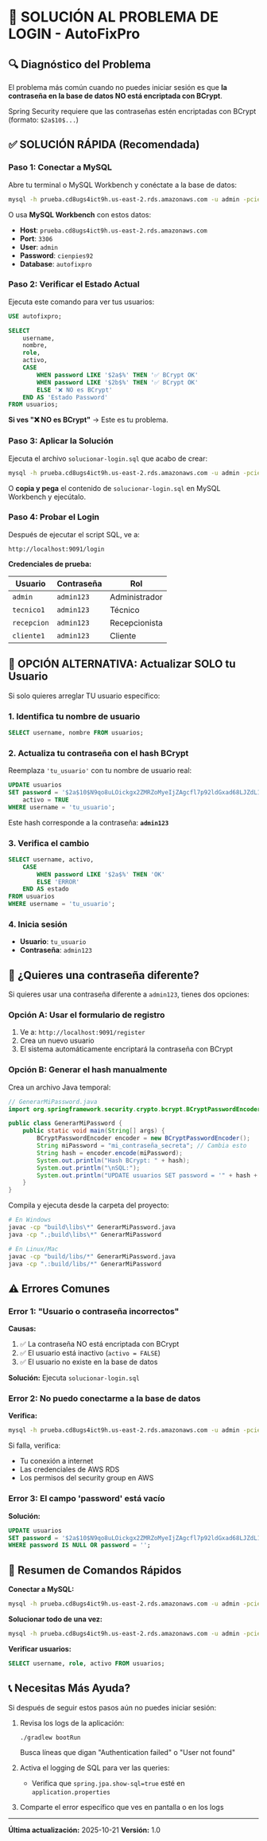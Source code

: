 # 🔧 SOLUCIÓN AL PROBLEMA DE LOGIN - AutoFixPro

## 🔍 Diagnóstico del Problema

El problema más común cuando no puedes iniciar sesión es que **la contraseña en la base de datos NO está encriptada con BCrypt**.

Spring Security requiere que las contraseñas estén encriptadas con BCrypt (formato: `$2a$10$...`)

## ✅ SOLUCIÓN RÁPIDA (Recomendada)

### Paso 1: Conectar a MySQL

Abre tu terminal o MySQL Workbench y conéctate a la base de datos:

```bash
mysql -h prueba.cd8ugs4ict9h.us-east-2.rds.amazonaws.com -u admin -pcienpies92 autofixpro
```

O usa **MySQL Workbench** con estos datos:
- **Host**: `prueba.cd8ugs4ict9h.us-east-2.rds.amazonaws.com`
- **Port**: `3306`
- **User**: `admin`
- **Password**: `cienpies92`
- **Database**: `autofixpro`

### Paso 2: Verificar el Estado Actual

Ejecuta este comando para ver tus usuarios:

```sql
USE autofixpro;

SELECT
    username,
    nombre,
    role,
    activo,
    CASE
        WHEN password LIKE '$2a$%' THEN '✅ BCrypt OK'
        WHEN password LIKE '$2b$%' THEN '✅ BCrypt OK'
        ELSE '❌ NO es BCrypt'
    END AS 'Estado Password'
FROM usuarios;
```

**Si ves "❌ NO es BCrypt"** → Este es tu problema.

### Paso 3: Aplicar la Solución

Ejecuta el archivo `solucionar-login.sql` que acabo de crear:

```bash
mysql -h prueba.cd8ugs4ict9h.us-east-2.rds.amazonaws.com -u admin -pcienpies92 autofixpro < solucionar-login.sql
```

O **copia y pega** el contenido de `solucionar-login.sql` en MySQL Workbench y ejecútalo.

### Paso 4: Probar el Login

Después de ejecutar el script SQL, ve a:

```
http://localhost:9091/login
```

**Credenciales de prueba:**

| Usuario | Contraseña | Rol |
|---------|-----------|-----|
| `admin` | `admin123` | Administrador |
| `tecnico1` | `admin123` | Técnico |
| `recepcion` | `admin123` | Recepcionista |
| `cliente1` | `admin123` | Cliente |

## 📝 OPCIÓN ALTERNATIVA: Actualizar SOLO tu Usuario

Si solo quieres arreglar TU usuario específico:

### 1. Identifica tu nombre de usuario

```sql
SELECT username, nombre FROM usuarios;
```

### 2. Actualiza tu contraseña con el hash BCrypt

Reemplaza `'tu_usuario'` con tu nombre de usuario real:

```sql
UPDATE usuarios
SET password = '$2a$10$N9qo8uLOickgx2ZMRZoMyeIjZAgcfl7p92ldGxad68LJZdL17lhWy',
    activo = TRUE
WHERE username = 'tu_usuario';
```

Este hash corresponde a la contraseña: **`admin123`**

### 3. Verifica el cambio

```sql
SELECT username, activo,
    CASE
        WHEN password LIKE '$2a$%' THEN 'OK'
        ELSE 'ERROR'
    END AS estado
FROM usuarios
WHERE username = 'tu_usuario';
```

### 4. Inicia sesión

- **Usuario**: `tu_usuario`
- **Contraseña**: `admin123`

## 🔐 ¿Quieres una contraseña diferente?

Si quieres usar una contraseña diferente a `admin123`, tienes dos opciones:

### Opción A: Usar el formulario de registro

1. Ve a: `http://localhost:9091/register`
2. Crea un nuevo usuario
3. El sistema automáticamente encriptará la contraseña con BCrypt

### Opción B: Generar el hash manualmente

Crea un archivo Java temporal:

```java
// GenerarMiPassword.java
import org.springframework.security.crypto.bcrypt.BCryptPasswordEncoder;

public class GenerarMiPassword {
    public static void main(String[] args) {
        BCryptPasswordEncoder encoder = new BCryptPasswordEncoder();
        String miPassword = "mi_contraseña_secreta"; // Cambia esto
        String hash = encoder.encode(miPassword);
        System.out.println("Hash BCrypt: " + hash);
        System.out.println("\nSQL:");
        System.out.println("UPDATE usuarios SET password = '" + hash + "' WHERE username = 'tu_usuario';");
    }
}
```

Compila y ejecuta desde la carpeta del proyecto:

```bash
# En Windows
javac -cp "build\libs\*" GenerarMiPassword.java
java -cp ".;build\libs\*" GenerarMiPassword

# En Linux/Mac
javac -cp "build/libs/*" GenerarMiPassword.java
java -cp ".:build/libs/*" GenerarMiPassword
```

## ⚠️ Errores Comunes

### Error 1: "Usuario o contraseña incorrectos"

**Causas:**
1. ✅ La contraseña NO está encriptada con BCrypt
2. ✅ El usuario está inactivo (`activo = FALSE`)
3. ✅ El usuario no existe en la base de datos

**Solución:** Ejecuta `solucionar-login.sql`

### Error 2: No puedo conectarme a la base de datos

**Verifica:**
```bash
mysql -h prueba.cd8ugs4ict9h.us-east-2.rds.amazonaws.com -u admin -pcienpies92 -e "SELECT 1"
```

Si falla, verifica:
- Tu conexión a internet
- Las credenciales de AWS RDS
- Los permisos del security group en AWS

### Error 3: El campo 'password' está vacío

**Solución:**
```sql
UPDATE usuarios
SET password = '$2a$10$N9qo8uLOickgx2ZMRZoMyeIjZAgcfl7p92ldGxad68LJZdL17lhWy'
WHERE password IS NULL OR password = '';
```

## 🎯 Resumen de Comandos Rápidos

**Conectar a MySQL:**
```bash
mysql -h prueba.cd8ugs4ict9h.us-east-2.rds.amazonaws.com -u admin -pcienpies92 autofixpro
```

**Solucionar todo de una vez:**
```bash
mysql -h prueba.cd8ugs4ict9h.us-east-2.rds.amazonaws.com -u admin -pcienpies92 autofixpro < solucionar-login.sql
```

**Verificar usuarios:**
```sql
SELECT username, role, activo FROM usuarios;
```

## 📞 Necesitas Más Ayuda?

Si después de seguir estos pasos aún no puedes iniciar sesión:

1. Revisa los logs de la aplicación:
   ```bash
   ./gradlew bootRun
   ```
   Busca líneas que digan "Authentication failed" o "User not found"

2. Activa el logging de SQL para ver las queries:
   - Verifica que `spring.jpa.show-sql=true` esté en `application.properties`

3. Comparte el error específico que ves en pantalla o en los logs

---

**Última actualización:** 2025-10-21
**Versión:** 1.0
